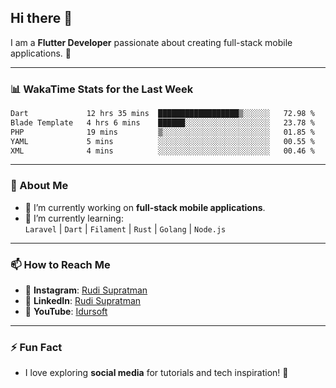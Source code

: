 ## Hi there 👋

I am a **Flutter Developer** passionate about creating full-stack mobile applications. 🚀

---

### 📊 WakaTime Stats for the Last Week
<!--START_SECTION:waka-->

```txt
Dart             12 hrs 35 mins  ██████████████████▒░░░░░░   72.98 %
Blade Template   4 hrs 6 mins    ██████░░░░░░░░░░░░░░░░░░░   23.78 %
PHP              19 mins         ▒░░░░░░░░░░░░░░░░░░░░░░░░   01.85 %
YAML             5 mins          ░░░░░░░░░░░░░░░░░░░░░░░░░   00.55 %
XML              4 mins          ░░░░░░░░░░░░░░░░░░░░░░░░░   00.46 %
```

<!--END_SECTION:waka-->

---

### 🌱 About Me
- 🔭 I’m currently working on **full-stack mobile applications**.
- 🌱 I’m currently learning:  
  `Laravel` | `Dart` | `Filament` | `Rust` | `Golang` | `Node.js`

---

### 📫 How to Reach Me
- 💬 **Instagram**: [Rudi Supratman](https://www.instagram.com/rudisupratman97)  
- 💼 **LinkedIn**: [Rudi Supratman](https://www.linkedin.com/in/rudi-supratman-324233281)  
- 🎥 **YouTube**: [Idursoft](https://www.youtube.com/@adde5863)

---

### ⚡ Fun Fact
- I love exploring **social media** for tutorials and tech inspiration! 🎥
